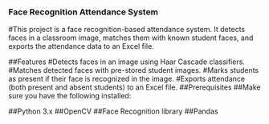 ### Face Recognition Attendance System
#This project is a face recognition-based attendance system. It detects faces in a classroom image, matches them with known student faces, and exports the attendance data to an Excel file.

##Features
#Detects faces in an image using Haar Cascade classifiers.
#Matches detected faces with pre-stored student images.
#Marks students as present if their face is recognized in the image.
#Exports attendance (both present and absent students) to an Excel file.
##Prerequisites
##Make sure you have the following installed:

##Python 3.x
##OpenCV
##Face Recognition library
##Pandas

